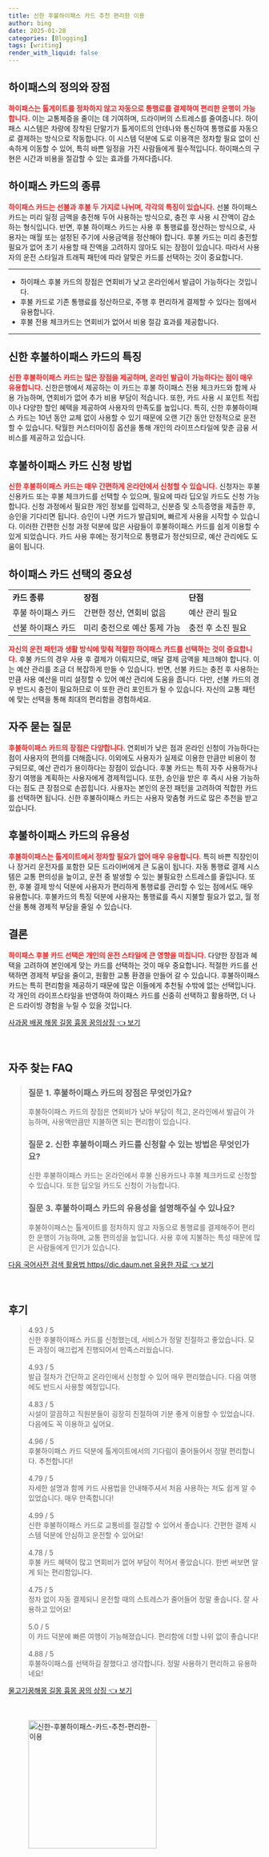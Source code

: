 ```yaml
---
title: 신한 후불하이패스 카드 추천 편리한 이용
author: bing
date: 2025-01-28
categories: [Blogging]
tags: [writing]
render_with_liquid: false
---
```



<h2 id='하이패스 개요'>하이패스의 정의와 장점</h2>

<p><b><span style="color: #ee2323;">하이패스는 톨게이트를 정차하지 않고 자동으로 통행료를 결제하여 편리한 운행이 가능합니다.</span></b> 이는 교통체증을 줄이는 데 기여하며, 드라이버의 스트레스를 줄여줍니다. 하이패스 시스템은 차량에 장착된 단말기가 톨게이트의 안테나와 통신하여 통행료를 자동으로 결제하는 방식으로 작동합니다. 이 시스템 덕분에 도로 이용객은 정차할 필요 없이 신속하게 이동할 수 있어, 특히 바쁜 일정을 가진 사람들에게 필수적입니다. 하이패스의 구현은 시간과 비용을 절감할 수 있는 효과를 가져다줍니다.</p>

<h2 id='하이패스 카드 종류'>하이패스 카드의 종류</h2>

<p><b><span style="color: #ee2323;">하이패스 카드는 선불과 후불 두 가지로 나뉘며, 각각의 특징이 있습니다.</span></b> 선불 하이패스 카드는 미리 일정 금액을 충전해 두어 사용하는 방식으로, 충전 후 사용 시 잔액이 감소하는 형식입니다. 반면, 후불 하이패스 카드는 사용 후 통행료를 정산하는 방식으로, 사용자는 매월 또는 설정된 주기에 사용금액을 정산해야 합니다. 후불 카드는 미리 충전할 필요가 없어 초기 사용할 때 잔액을 고려하지 않아도 되는 장점이 있습니다. 따라서 사용자의 운전 스타일과 트래픽 패턴에 따라 알맞은 카드를 선택하는 것이 중요합니다.</p>

<hr />

<ul>
    <li>하이패스 후불 카드의 장점은 연회비가 낮고 온라인에서 발급이 가능하다는 것입니다.</li>
    <li>후불 카드로 기존 통행료를 정산하므로, 주행 후 편리하게 결제할 수 있다는 점에서 유용합니다.</li>
    <li>후불 전용 체크카드는 연회비가 없어서 비용 절감 효과를 제공합니다.</li>
</ul>

<hr />

<h2 id='신한 후불하이패스 카드'>신한 후불하이패스 카드의 특징</h2>

<p><b><span style="color: #ee2323;">신한 후불하이패스 카드는 많은 장점을 제공하며, 온라인 발급이 가능하다는 점이 매우 유용합니다.</span></b> 신한은행에서 제공하는 이 카드는 후불 하이패스 전용 체크카드와 함께 사용 가능하며, 연회비가 없어 추가 비용 부담이 적습니다. 또한, 카드 사용 시 포인트 적립이나 다양한 할인 혜택을 제공하여 사용자의 만족도를 높입니다. 특히, 신한 후불하이패스 카드는 10년 동안 교체 없이 사용할 수 있기 때문에 오랜 기간 동안 안정적으로 운전할 수 있습니다. 탁월한 커스터마이징 옵션을 통해 개인의 라이프스타일에 맞춘 금융 서비스를 제공하고 있습니다.</p>

<h2 id='후불하이패스 카드 신청 방법'>후불하이패스 카드 신청 방법</h2>

<p><b><span style="color: #ee2323;">신한 후불하이패스 카드는 매우 간편하게 온라인에서 신청할 수 있습니다.</span></b> 신청자는 후불 신용카드 또는 후불 체크카드를 선택할 수 있으며, 필요에 따라 딥오일 카드도 신청 가능합니다. 신청 과정에서 필요한 개인 정보를 입력하고, 신분증 및 소득증명을 제출한 후, 승인을 기다리면 됩니다. 승인이 나면 카드가 발급되며, 빠르게 사용을 시작할 수 있습니다. 이러한 간편한 신청 과정 덕분에 많은 사람들이 후불하이패스 카드를 쉽게 이용할 수 있게 되었습니다. 카드 사용 후에는 정기적으로 통행료가 정산되므로, 예산 관리에도 도움이 됩니다.</p>

<h2 id='하이패스 카드 선택의 중요성'>하이패스 카드 선택의 중요성</h2>

<table>
    <tr>
        <td><b>카드 종류</b></td>
        <td><b>장점</b></td>
        <td><b>단점</b></td>
    </tr>
    <tr>
        <td>후불 하이패스 카드</td>
        <td>간편한 정산, 연회비 없음</td>
        <td>예산 관리 필요</td>
    </tr>
    <tr>
        <td>선불 하이패스 카드</td>
        <td>미리 충전으로 예산 통제 가능</td>
        <td>충전 후 소진 필요</td>
    </tr>
</table>

<p><b><span style="color: #ee2323;">자신의 운전 패턴과 생활 방식에 맞춰 적절한 하이패스 카드를 선택하는 것이 중요합니다.</span></b> 후불 카드의 경우 사용 후 결제가 이뤄지므로, 매달 결제 금액을 체크해야 합니다. 이는 예산 관리를 조금 더 복잡하게 만들 수 있습니다. 반면, 선불 카드는 충전 후 사용하는 만큼 사용 예산을 미리 설정할 수 있어 예산 관리에 도움을 줍니다. 다만, 선불 카드의 경우 반드시 충전이 필요하므로 이 또한 관리 포인트가 될 수 있습니다. 자신의 교통 패턴에 맞는 선택을 통해 최대의 편리함을 경험하세요.</p>

<h2 id='자주 묻는 질문'>자주 묻는 질문</h2>

<p><b><span style="color: #ee2323;">후불하이패스 카드의 장점은 다양합니다.</span></b> 연회비가 낮은 점과 온라인 신청이 가능하다는 점이 사용자의 편의를 더해줍니다. 이외에도 사용자가 실제로 이용한 만큼만 비용이 청구되므로, 예산 관리가 용이하다는 장점이 있습니다. 후불 카드는 특히 자주 사용하거나 장기 여행을 계획하는 사용자에게 경제적입니다. 또한, 승인을 받은 후 즉시 사용 가능하다는 점도 큰 장점으로 손꼽힙니다. 사용자는 본인의 운전 패턴을 고려하여 적합한 카드를 선택하면 됩니다. 신한 후불하이패스 카드는 사용자 맞춤형 카드로 많은 추천을 받고 있습니다.</p>

<h2 id='후불하이패스 카드의 유용성'>후불하이패스 카드의 유용성</h2>

<p><b><span style="color: #ee2323;">후불하이패스는 톨게이트에서 정차할 필요가 없어 매우 유용합니다.</span></b> 특히 바쁜 직장인이나 장거리 운전자를 포함한 모든 드라이버에게 큰 도움이 됩니다. 자동 통행료 결제 시스템은 교통 편의성을 높이고, 운전 중 발생할 수 있는 불필요한 스트레스를 줄입니다. 또한, 후불 결제 방식 덕분에 사용자가 편리하게 통행료를 관리할 수 있는 점에서도 매우 유용합니다. 후불카드의 특징 덕분에 사용자는 통행료를 즉시 지불할 필요가 없고, 월 정산을 통해 경제적 부담을 줄일 수 있습니다.</p>

<h2 id='결론'>결론</h2>

<p><b><span style="color: #ee2323;">하이패스 후불 카드 선택은 개인의 운전 스타일에 큰 영향을 미칩니다.</span></b> 다양한 장점과 혜택을 고려하여 본인에게 맞는 카드를 선택하는 것이 매우 중요합니다. 적절한 카드를 선택하면 경제적 부담을 줄이고, 원활한 교통 환경을 만들어 갈 수 있습니다. 후불하이패스 카드는 특히 편리함을 제공하기 때문에 많은 이들에게 추천될 수밖에 없는 선택입니다. 각 개인의 라이프스타일을 반영하여 하이패스 카드를 신중히 선택하고 활용하면, 더 나은 드라이빙 경험을 누릴 수 있을 것입니다.</p>


<p><a class="click-button" title="사과꿈 배꿈 해몽 길몽 흉몽 꿈의상징" href="https://adkhouse.github.io/posts/%EC%82%AC%EA%B3%BC%EA%BF%88-%EB%B0%B0%EA%BF%88-%ED%95%B4%EB%AA%BD-%EA%B8%B8%EB%AA%BD-%ED%9D%89%EB%AA%BD-%EA%BF%88%EC%9D%98%EC%83%81%EC%A7%95/" rel="dofollow">사과꿈 배꿈 해몽 길몽 흉몽 꿈의상징 👈 보기</a></p><br>
<h2 id='자주_찾는_FAQ'>자주 찾는 FAQ</h2>
<div itemscope="" itemtype="https://schema.org/FAQPage"> 
<blockquote> 
<div itemscope="" itemprop="mainEntity" itemtype="https://schema.org/Question"> 
<h3 itemprop="name">질문 1. 후불하이패스 카드의 장점은 무엇인가요?</h3> 
<div itemscope="" itemprop="acceptedAnswer" itemtype="https://schema.org/Answer"> 
<span itemprop="text"> 
<p>후불하이패스 카드의 장점은 연회비가 낮아 부담이 적고, 온라인에서 발급이 가능하며, 사용액만큼만 지불하면 되는 편리함이 있습니다.</p> 
</span> 
</div> 
</div> 

<div itemscope="" itemprop="mainEntity" itemtype="https://schema.org/Question"> 
<h3 itemprop="name">질문 2. 신한 후불하이패스 카드를 신청할 수 있는 방법은 무엇인가요?</h3> 
<div itemscope="" itemprop="acceptedAnswer" itemtype="https://schema.org/Answer"> 
<span itemprop="text"> 
<p>신한 후불하이패스 카드는 온라인에서 후불 신용카드나 후불 체크카드로 신청할 수 있습니다. 또한 딥오일 카드도 신청이 가능합니다.</p> 
</span> 
</div> 
</div> 

<div itemscope="" itemprop="mainEntity" itemtype="https://schema.org/Question"> 
<h3 itemprop="name">질문 3. 후불하이패스 카드의 유용성을 설명해주실 수 있나요?</h3> 
<div itemscope="" itemprop="acceptedAnswer" itemtype="https://schema.org/Answer"> 
<span itemprop="text"> 
<p>후불하이패스는 톨게이트를 정차하지 않고 자동으로 통행료를 결제해주어 편리한 운행이 가능하며, 교통 편의성을 높입니다. 사용 후에 지불하는 특성 때문에 많은 사람들에게 인기가 있습니다.</p> 
</span> 
</div> 
</div> 
</blockquote> 
</div>
<p><a class="click-button" title="다음 국어사전 검색 활용법 https//dic.daum.net 유용한 자료" href="https://adkhouse.github.io/posts/%EB%8B%A4%EC%9D%8C-%EA%B5%AD%EC%96%B4%EC%82%AC%EC%A0%84-%EA%B2%80%EC%83%89-%ED%99%9C%EC%9A%A9%EB%B2%95-httpsdic.daum.net-%EC%9C%A0%EC%9A%A9%ED%95%9C-%EC%9E%90%EB%A3%8C/" rel="dofollow">다음 국어사전 검색 활용법 https//dic.daum.net 유용한 자료 👈 보기</a></p><br>
<h2 id='후기'>후기</h2>
<div itemscope itemtype="https://schema.org/Product">
  <blockquote>
  <div itemprop="review" itemscope itemtype="https://schema.org/Review">
      <div itemprop="reviewRating" itemscope itemtype="https://schema.org/Rating"> <span itemprop="ratingValue">4.93</span> / <span itemprop="bestRating">5</span> </div>
      <span itemprop="reviewBody">신한 후불하이패스 카드를 신청했는데, 서비스가 정말 친절하고 좋았습니다. 모든 과정이 매끄럽게 진행되어서 만족스러웠습니다.</span>
  </div>
  <br>
  <div itemprop="review" itemscope itemtype="https://schema.org/Review">
      <div itemprop="reviewRating" itemscope itemtype="https://schema.org/Rating"> <span itemprop="ratingValue">4.93</span> / <span itemprop="bestRating">5</span> </div>
      <span itemprop="reviewBody">발급 절차가 간단하고 온라인에서 신청할 수 있어 매우 편리했습니다. 다음 여행에도 반드시 사용할 예정입니다.</span>
  </div>
  <br>
  <div itemprop="review" itemscope itemtype="https://schema.org/Review">
      <div itemprop="reviewRating" itemscope itemtype="https://schema.org/Rating"> <span itemprop="ratingValue">4.83</span> / <span itemprop="bestRating">5</span> </div>
      <span itemprop="reviewBody">시설이 깔끔하고 직원분들이 굉장히 친절하여 기분 좋게 이용할 수 있었습니다. 다음에도 꼭 이용하고 싶어요.</span>
  </div>
  <br>
  <div itemprop="review" itemscope itemtype="https://schema.org/Review">
      <div itemprop="reviewRating" itemscope itemtype="https://schema.org/Rating"> <span itemprop="ratingValue">4.96</span> / <span itemprop="bestRating">5</span> </div>
      <span itemprop="reviewBody">후불하이패스 카드 덕분에 톨게이트에서의 기다림이 줄어들어서 정말 편리합니다. 추천합니다!</span>
  </div>
  <br>
  <div itemprop="review" itemscope itemtype="https://schema.org/Review">
      <div itemprop="reviewRating" itemscope itemtype="https://schema.org/Rating"> <span itemprop="ratingValue">4.79</span> / <span itemprop="bestRating">5</span> </div>
      <span itemprop="reviewBody">자세한 설명과 함께 카드 사용법을 안내해주셔서 처음 사용하는 저도 쉽게 알 수 있었습니다. 매우 만족합니다!</span>
  </div>
  <br>
  <div itemprop="review" itemscope itemtype="https://schema.org/Review">
      <div itemprop="reviewRating" itemscope itemtype="https://schema.org/Rating"> <span itemprop="ratingValue">4.99</span> / <span itemprop="bestRating">5</span> </div>
      <span itemprop="reviewBody">신한 후불하이패스 카드로 교통비를 절감할 수 있어서 좋습니다. 간편한 결제 시스템 덕분에 안심하고 운전할 수 있어요!</span>
  </div>
  <br>
  <div itemprop="review" itemscope itemtype="https://schema.org/Review">
      <div itemprop="reviewRating" itemscope itemtype="https://schema.org/Rating"> <span itemprop="ratingValue">4.78</span> / <span itemprop="bestRating">5</span> </div>
      <span itemprop="reviewBody">후불 카드 혜택이 많고 연회비가 없어 부담이 적어서 좋았습니다. 한번 써보면 알게 되는 편리함입니다.</span>
  </div>
  <br>
  <div itemprop="review" itemscope itemtype="https://schema.org/Review">
      <div itemprop="reviewRating" itemscope itemtype="https://schema.org/Rating"> <span itemprop="ratingValue">4.75</span> / <span itemprop="bestRating">5</span> </div>
      <span itemprop="reviewBody">정차 없이 자동 결제되니 운전할 때의 스트레스가 줄어들어 정말 좋습니다. 잘 사용하고 있어요!</span>
  </div>
  <br>
  <div itemprop="review" itemscope itemtype="https://schema.org/Review">
      <div itemprop="reviewRating" itemscope itemtype="https://schema.org/Rating"> <span itemprop="ratingValue">5.0</span> / <span itemprop="bestRating">5</span> </div>
      <span itemprop="reviewBody">이 카드 덕분에 빠른 여행이 가능해졌습니다. 편리함에 더할 나위 없이 좋습니다!</span>
  </div>
  <br>
  <div itemprop="review" itemscope itemtype="https://schema.org/Review">
      <div itemprop="reviewRating" itemscope itemtype="https://schema.org/Rating"> <span itemprop="ratingValue">4.88</span> / <span itemprop="bestRating">5</span> </div>
      <span itemprop="reviewBody">후불하이패스를 선택하길 잘했다고 생각합니다. 정말 사용하기 편리하고 유용하네요!</span>
  </div>
  </blockquote>
</div>
<p><a class="click-button" title="물고기꿈해몽 길몽 흉몽 꿈의 상징" href="https://adkhouse.github.io/posts/%EB%AC%BC%EA%B3%A0%EA%B8%B0%EA%BF%88%ED%95%B4%EB%AA%BD-%EA%B8%B8%EB%AA%BD-%ED%9D%89%EB%AA%BD-%EA%BF%88%EC%9D%98-%EC%83%81%EC%A7%95/" rel="dofollow">물고기꿈해몽 길몽 흉몽 꿈의 상징 👈 보기</a></p><br>
<figure class="image"><img src="https://adkhouse.github.io/assets/img/thumbnail/신한-후불하이패스-카드-추천-편리한-이용.webp" alt="신한-후불하이패스-카드-추천-편리한-이용" width="256" height="256"></figure>